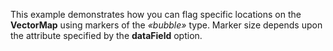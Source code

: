 This example demonstrates how you can flag specific locations on&nbsp;the **VectorMap** using markers of&nbsp;the _&laquo;bubble&raquo;_ type. Marker size depends upon the attribute specified by&nbsp;the **dataField** option.